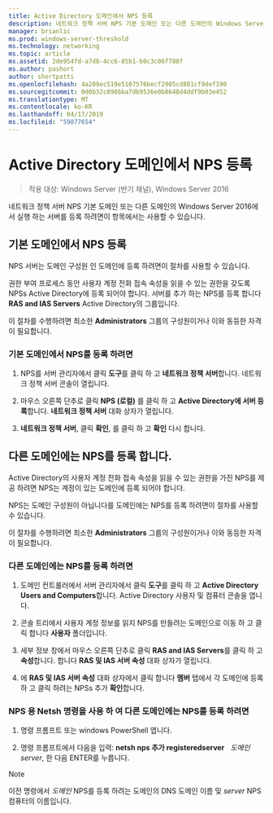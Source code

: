 ```yaml
---
title: Active Directory 도메인에서 NPS 등록
description: 네트워크 정책 서버 NPS 기본 도메인 또는 다른 도메인의 Windows Server 2016에서 실행 하는 서버를 등록 하려면이 항목에서는 사용할 수 있습니다.
manager: brianlic
ms.prod: windows-server-threshold
ms.technology: networking
ms.topic: article
ms.assetid: 2de954fd-a7d8-4cc6-85b1-b0c3c06f788f
ms.author: pashort
author: shortpatti
ms.openlocfilehash: 4a289ec519e5107576becf2905cd881cf9def190
ms.sourcegitcommit: 0d0b32c8986ba7db9536e0b8648d4ddf9b03e452
ms.translationtype: MT
ms.contentlocale: ko-KR
ms.lasthandoff: 04/17/2019
ms.locfileid: "59877654"
---
```

# <a name="register-an-nps-in-an-active-directory-domain"></a>Active Directory 도메인에서 NPS 등록

>적용 대상: Windows Server (반기 채널), Windows Server 2016

네트워크 정책 서버 NPS 기본 도메인 또는 다른 도메인의 Windows Server 2016에서 실행 하는 서버를 등록 하려면이 항목에서는 사용할 수 있습니다.

## <a name="register-an-nps-in-its-default-domain"></a>기본 도메인에서 NPS 등록

NPS 서버는 도메인 구성원 인 도메인에 등록 하려면이 절차를 사용할 수 있습니다. 

권한 부여 프로세스 동안 사용자 계정 전화 접속 속성을 읽을 수 있는 권한을 갖도록 NPSs Active Directory에 등록 되어야 합니다. 서버를 추가 하는 NPS를 등록 합니다 **RAS and IAS Servers** Active Directory의 그룹입니다.

이 절차를 수행하려면 최소한 **Administrators** 그룹의 구성원이거나 이와 동등한 자격이 필요합니다.

### <a name="to-register-an-nps-in-its-default-domain"></a>기본 도메인에서 NPS를 등록 하려면


1. NPS를 서버 관리자에서 클릭 **도구**를 클릭 하 고 **네트워크 정책 서버**합니다. 네트워크 정책 서버 콘솔이 열립니다.

2. 마우스 오른쪽 단추로 클릭 **NPS (로컬)** 를 클릭 하 고 **Active Directory에 서버 등록**합니다. **네트워크 정책 서버** 대화 상자가 열립니다.

3. **네트워크 정책 서버**, 클릭 **확인**, 를 클릭 하 고 **확인** 다시 합니다.

## <a name="register-an-nps-in-another-domain"></a>다른 도메인에는 NPS를 등록 합니다.

Active Directory의 사용자 계정 전화 접속 속성을 읽을 수 있는 권한을 가진 NPS를 제공 하려면 NPS는 계정이 있는 도메인에 등록 되어야 합니다.

NPS는 도메인 구성원이 아닙니다를 도메인에는 NPS를 등록 하려면이 절차를 사용할 수 있습니다.

이 절차를 수행하려면 최소한 **Administrators** 그룹의 구성원이거나 이와 동등한 자격이 필요합니다.

### <a name="to-register-an-nps-in-another-domain"></a>다른 도메인에는 NPS를 등록 하려면

1. 도메인 컨트롤러에서 서버 관리자에서 클릭 **도구**를 클릭 하 고 **Active Directory Users and Computers**합니다. Active Directory 사용자 및 컴퓨터 콘솔을 엽니다.

2. 콘솔 트리에서 사용자 계정 정보를 읽지 NPS를 만들려는 도메인으로 이동 하 고 클릭 합니다 **사용자** 폴더입니다. 

3. 세부 정보 창에서 마우스 오른쪽 단추로 클릭 **RAS and IAS Servers**를 클릭 하 고 **속성**합니다. 합니다 **RAS 및 IAS 서버 속성** 대화 상자가 열립니다.

4. 에 **RAS 및 IAS 서버 속성** 대화 상자에서 클릭 합니다 **멤버** 탭에서 각 도메인에 등록 하 고 클릭 하려는 NPSs 추가 **확인**합니다.


### <a name="to-register-an-nps-in-another-domain-by-using-netsh-commands-for-nps"></a>NPS 용 Netsh 명령을 사용 하 여 다른 도메인에는 NPS를 등록 하려면

1. 명령 프롬프트 또는 windows PowerShell 엽니다. 

2. 명령 프롬프트에서 다음을 입력: **netsh nps 추가 registeredserver** &nbsp; *도메인* &nbsp; *server*, 한 다음 ENTER를 누릅니다.

>[!NOTE]
>이전 명령에서 *도메인* NPS를 등록 하려는 도메인의 DNS 도메인 이름 및 *server* NPS 컴퓨터의 이름입니다.

